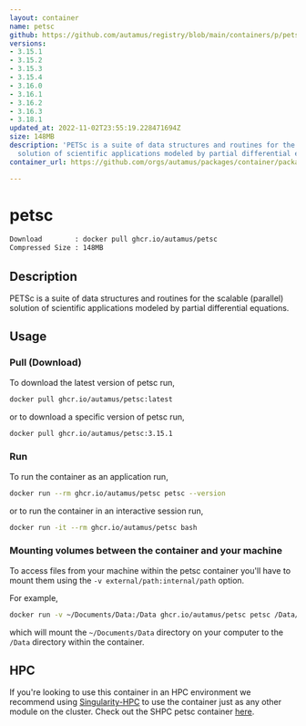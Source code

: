```yaml
---
layout: container
name: petsc
github: https://github.com/autamus/registry/blob/main/containers/p/petsc/spack.yaml
versions:
- 3.15.1
- 3.15.2
- 3.15.3
- 3.15.4
- 3.16.0
- 3.16.1
- 3.16.2
- 3.16.3
- 3.18.1
updated_at: 2022-11-02T23:55:19.228471694Z
size: 148MB
description: 'PETSc is a suite of data structures and routines for the scalable (parallel)
  solution of scientific applications modeled by partial differential equations. '
container_url: https://github.com/orgs/autamus/packages/container/package/petsc

---
```

# petsc
```bash 
Download        : docker pull ghcr.io/autamus/petsc
Compressed Size : 148MB
```

## Description
PETSc is a suite of data structures and routines for the scalable (parallel) solution of scientific applications modeled by partial differential equations. 

## Usage
### Pull (Download)
To download the latest version of petsc run,

```bash
docker pull ghcr.io/autamus/petsc:latest
```

or to download a specific version of petsc run,

```bash
docker pull ghcr.io/autamus/petsc:3.15.1
```
### Run
To run the container as an application run,
```bash
docker run --rm ghcr.io/autamus/petsc petsc --version
```

or to run the container in an interactive session run,
```bash
docker run -it --rm ghcr.io/autamus/petsc bash
```

### Mounting volumes between the container and your machine
To access files from your machine within the petsc container you'll have to mount them using the `-v external/path:internal/path` option.

For example,
```bash
docker run -v ~/Documents/Data:/Data ghcr.io/autamus/petsc petsc /Data/myData.csv
```
which will mount the `~/Documents/Data` directory on your computer to the `/Data` directory within the container.

## HPC
If you're looking to use this container in an HPC environment we recommend using [Singularity-HPC](https://singularity-hpc.readthedocs.io) to use the container just as any other module on the cluster. Check out the SHPC petsc container [here](https://singularityhub.github.io/singularity-hpc/r/ghcr.io-autamus-petsc/).